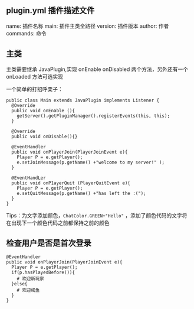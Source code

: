 ## plugin.yml 插件描述文件

name: 插件名称
main: 插件主类全路径
version: 插件版本
author: 作者
commands:
命令

## 主类

主类需要继承 JavaPlugin,实现 onEnable onDisabled 两个方法，另外还有一个 onLoaded 方法可选实现

一个简单的打招呼栗子：

    public class Main extends JavaPlugin implements Listener {
      @Override
      public void onEnable (){
        getServer().getPluginManager().registerEvents(this, this);
      }

      @Override
      public void onDisable(){}

      @EventHandler
      public void onPlayerJoin(PlayerJoinEvent e){
        Player P = e.getPlayer();
        e.setJoinMessage(p.getName() +"welcome to my server!" );
      }

      @EventHandLer
      public void onP1ayerQuit (PlayerQuitEvent e){
        Player P = e.getPlayer();
        e.setQuitMessage(p.getName() +"has left the :(");
      }
    }

Tips：为文字添加颜色，`ChatColor.GREEN+"Hello"` ，添加了颜色代码的文字将在出现下一个颜色代码之前都保持之前的颜色

## 检查用户是否是首次登录

    @EventHandler
    public void onPlayerJoin(PlayerJoinEvent e){
      Player P = e.getPlayer();
      if(p.hasPlayedBefore()){
        # 欢迎新玩家
      }else{
        # 欢迎咸鱼
      }
    }
